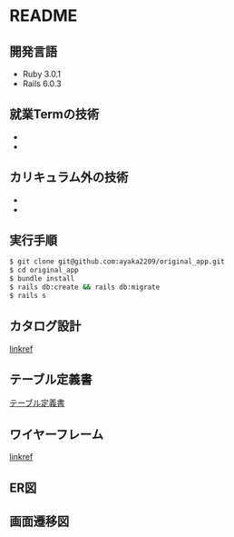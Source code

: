# README 

## 開発言語 
- Ruby 3.0.1  
- Rails 6.0.3  
## 就業Termの技術 
-  
-  
## カリキュラム外の技術 
-  
-  
## 実行手順 
```bash
$ git clone git@github.com:ayaka2209/original_app.git    
$ cd original_app    
$ bundle install 
$ rails db:create && rails db:migrate 
$ rails s  
 ``` 

## カタログ設計 
[linkref](#https://docs.google.com/spreadsheets/d/1GIFf8tUgpVn1lQ9gzNSdFMrNYroTgPIGzhoj6KDM5sc/edit#gid=1947178936)  

## テーブル定義書  
[テーブル定義書](#https://docs.google.com/spreadsheets/d/1GIFf8tUgpVn1lQ9gzNSdFMrNYroTgPIGzhoj6KDM5sc/edit#gid=1947178936)  
## ワイヤーフレーム 
[linkref](#:https://www.figma.com/file/xNuncxD8qo6AdRvqC2AmdA/%E7%84%A1%E9%A1%8C?node-id=4%3A23&t=R1jOr1EUTZf7YXgp-0)  
## ER図  
## 画面遷移図  












